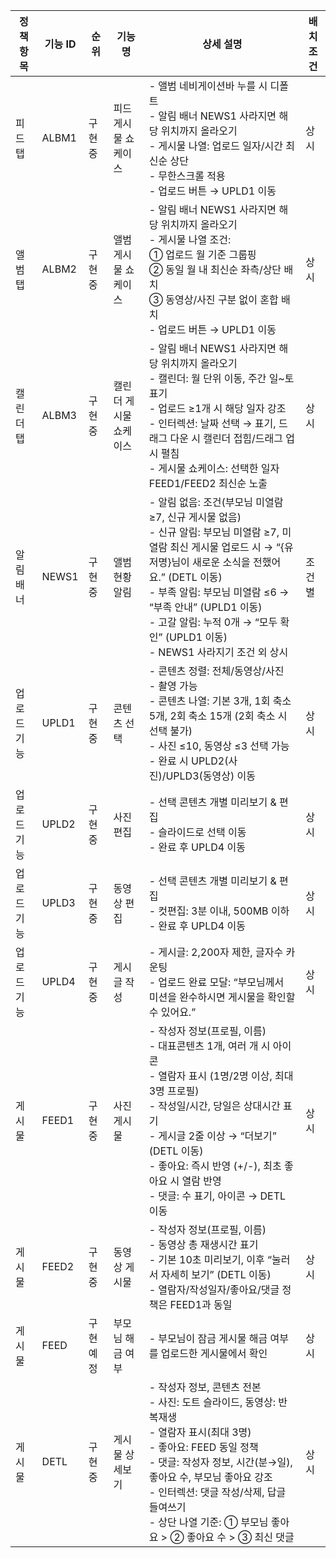 | 정책 항목  | 기능 ID | 순위    | 기능명          | 상세 설명                                                                                                                                                                                                                      | 배치 조건 |
| ------ | ----- | ----- | ------------ | -------------------------------------------------------------------------------------------------------------------------------------------------------------------------------------------------------------------------- | ----- |
| 피드 탭   | ALBM1 | 구현 중  | 피드 게시물 쇼케이스  | - 앨범 네비게이션바 누를 시 디폴트<br>- 알림 배너 NEWS1 사라지면 해당 위치까지 올라오기<br>- 게시물 나열: 업로드 일자/시간 최신순 상단<br>- 무한스크롤 적용<br>- 업로드 버튼 → UPLD1 이동                                                                                                 | 상시    |
| 앨범 탭   | ALBM2 | 구현 중  | 앨범 게시물 쇼케이스  | - 알림 배너 NEWS1 사라지면 해당 위치까지 올라오기<br>- 게시물 나열 조건:<br>① 업로드 월 기준 그룹핑<br>② 동일 월 내 최신순 좌측/상단 배치<br>③ 동영상/사진 구분 없이 혼합 배치<br>- 업로드 버튼 → UPLD1 이동                                                                                  | 상시    |
| 캘린더 탭  | ALBM3 | 구현 중  | 캘린더 게시물 쇼케이스 | - 알림 배너 NEWS1 사라지면 해당 위치까지 올라오기<br>- 캘린더: 월 단위 이동, 주간 일\~토 표기<br>- 업로드 ≥1개 시 해당 일자 강조<br>- 인터렉션: 날짜 선택 → 표기, 드래그 다운 시 캘린더 접힘/드래그 업 시 펼침<br>- 게시물 쇼케이스: 선택한 일자 FEED1/FEED2 최신순 노출                                           | 상시    |
| 알림 배너  | NEWS1 | 구현 중  | 앨범 현황 알림     | - 알림 없음: 조건(부모님 미열람 ≥7, 신규 게시물 없음)<br>- 신규 알림: 부모님 미열람 ≥7, 미열람 최신 게시물 업로드 시 → “{유저명}님이 새로운 소식을 전했어요.” (DETL 이동)<br>- 부족 알림: 부모님 미열람 ≤6 → “부족 안내” (UPLD1 이동)<br>- 고갈 알림: 누적 0개 → “모두 확인” (UPLD1 이동)<br>- NEWS1 사라지기 조건 외 상시 | 조건별   |
| 업로드 기능 | UPLD1 | 구현 중  | 콘텐츠 선택       | - 콘텐츠 정렬: 전체/동영상/사진<br>- 촬영 가능<br>- 콘텐츠 나열: 기본 3개, 1회 축소 5개, 2회 축소 15개 (2회 축소 시 선택 불가)<br>- 사진 ≤10, 동영상 ≤3 선택 가능<br>- 완료 시 UPLD2(사진)/UPLD3(동영상) 이동                                                                         | 상시    |
| 업로드 기능 | UPLD2 | 구현 중  | 사진 편집        | - 선택 콘텐츠 개별 미리보기 & 편집<br>- 슬라이드로 선택 이동<br>- 완료 후 UPLD4 이동                                                                                                                                                                  | 상시    |
| 업로드 기능 | UPLD3 | 구현 중  | 동영상 편집       | - 선택 콘텐츠 개별 미리보기 & 편집<br>- 컷편집: 3분 이내, 500MB 이하<br>- 완료 후 UPLD4 이동                                                                                                                                                         | 상시    |
| 업로드 기능 | UPLD4 | 구현 중  | 게시글 작성       | - 게시글: 2,200자 제한, 글자수 카운팅<br>- 업로드 완료 모달: “부모님께서 미션을 완수하시면 게시물을 확인할 수 있어요.”                                                                                                                                                | 상시    |
| 게시물    | FEED1 | 구현 중  | 사진 게시물       | - 작성자 정보(프로필, 이름)<br>- 대표콘텐츠 1개, 여러 개 시 아이콘<br>- 열람자 표시 (1명/2명 이상, 최대 3명 프로필)<br>- 작성일/시간, 당일은 상대시간 표기<br>- 게시글 2줄 이상 → “더보기” (DETL 이동)<br>- 좋아요: 즉시 반영 (+/-), 최초 좋아요 시 열람 반영<br>- 댓글: 수 표기, 아이콘 → DETL 이동                 | 상시    |
| 게시물    | FEED2 | 구현 중  | 동영상 게시물      | - 작성자 정보(프로필, 이름)<br>- 동영상 총 재생시간 표기<br>- 기본 10초 미리보기, 이후 “눌러서 자세히 보기” (DETL 이동)<br>- 열람자/작성일자/좋아요/댓글 정책은 FEED1과 동일                                                                                                        | 상시    |
| 게시물    | FEED  | 구현 예정 | 부모님 해금 여부    | - 부모님이 잠금 게시물 해금 여부를 업로드한 게시물에서 확인                                                                                                                                                                                         | 상시    |
| 게시물    | DETL  | 구현 중  | 게시물 상세보기     | - 작성자 정보, 콘텐츠 전본<br>- 사진: 도트 슬라이드, 동영상: 반복재생<br>- 열람자 표시(최대 3명)<br>- 좋아요: FEED 동일 정책<br>- 댓글: 작성자 정보, 시간(분→일), 좋아요 수, 부모님 좋아요 강조<br>- 인터렉션: 댓글 작성/삭제, 답글 들여쓰기<br>- 상단 나열 기준: ① 부모님 좋아요 > ② 좋아요 수 > ③ 최신 댓글                 | 상시    |
